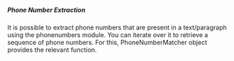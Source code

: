 ##### Phone Number Extraction

It is possible to extract phone numbers that are present in a text/paragraph using the phonenumbers module. You can iterate over it to retrieve a sequence of phone numbers. For this, PhoneNumberMatcher object provides the relevant function.
